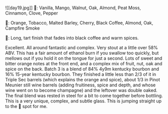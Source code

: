 ![[day19.jpg]]
👃: Vanilla, Mango, Walnut, Oak, Almond, Peat Moss, Cinnamon, Clove, Pepper

👅: Orange, Tobacco, Malted Barley, Cherry, Black Coffee, Almond, Oak, Campfire Smoke

🏁: Long, tart finish that fades into black coffee and warm spices.

Excellent.  All around fantastic and complex.  Very stout at a little over 58% ABV.  This has a fair amount of ethanol burn if you swallow too quickly, but mellows out if you hold it on the tongue for just a second.  Lots of sweet and bitter orange notes at the front end, and a complex mix of fruit, nut, oak and spice on the back.  Batch 3 is a blend of 84% 4y9m kentucky bourbon and 16% 15-year kentucky bourbon.  They finished a little less than 2/3 of it in Triple Sec barrels (which explains the orange and spice), about 1/3 in Pinot Meunier still wine barrels (adding fruitiness, spice and depth, and whose wine went on to become champagne) and the leftover was double oaked.  The final blend was rested in steel for a bit to come together before bottling.  This is a very unique, complex, and subtle glass.  This is jumping straight up to the 🥈 spot for me. 
